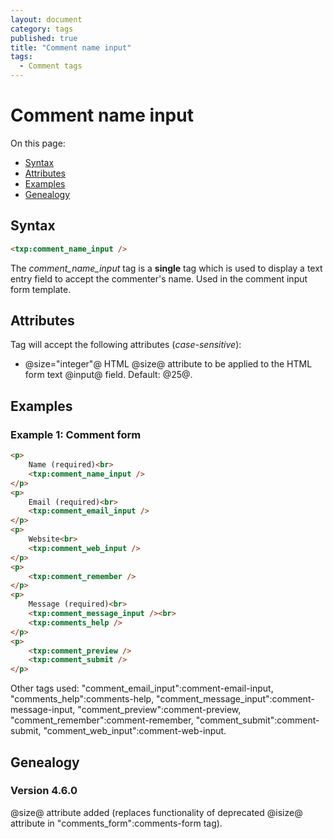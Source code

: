 ```yaml
---
layout: document
category: tags
published: true
title: "Comment name input"
tags:
  - Comment tags
---
```


# Comment name input

On this page:

* [Syntax](#user-content-syntax)
* [Attributes](#user-content-attributes)
* [Examples](#user-content-examples)
* [Genealogy](#user-content-genealogy)

## Syntax

```html
<txp:comment_name_input />
```

The *comment_name_input* tag is a __single__ tag which is used to display a text entry field to accept the commenter's name. Used in the comment input form template.

## Attributes

Tag will accept the following attributes (*case-sensitive*):

* @size="integer"@
HTML @size@ attribute to be applied to the HTML form text @input@ field.
Default: @25@.

## Examples

### Example 1: Comment form

```html
<p>
    Name (required)<br>
    <txp:comment_name_input />
</p>
<p>
    Email (required)<br>
    <txp:comment_email_input />
</p>
<p>
    Website<br>
    <txp:comment_web_input />
</p>
<p>
    <txp:comment_remember />
</p>
<p>
    Message (required)<br>
    <txp:comment_message_input /><br>
    <txp:comments_help />
</p>
<p>
    <txp:comment_preview />
    <txp:comment_submit />
</p>
```

Other tags used: "comment_email_input":comment-email-input, "comments_help":comments-help, "comment_message_input":comment-message-input, "comment_preview":comment-preview, "comment_remember":comment-remember, "comment_submit":comment-submit, "comment_web_input":comment-web-input.

## Genealogy

### Version 4.6.0

@size@ attribute added (replaces functionality of deprecated @isize@ attribute in "comments_form":comments-form tag).
